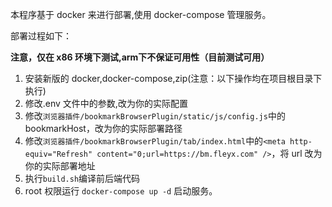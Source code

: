 本程序基于 docker 来进行部署,使用 docker-compose 管理服务。

部署过程如下：

**注意，仅在 x86 环境下测试,arm下不保证可用性（目前测试可用）**

1. 安装新版的 docker,docker-compose,zip(注意：以下操作均在项目根目录下执行)
2. 修改.env 文件中的参数,改为你的实际配置
3. 修改`浏览器插件/bookmarkBrowserPlugin/static/js/config.js`中的 bookmarkHost，改为你的实际部署路径
4. 修改`浏览器插件/bookmarkBrowserPlugin/tab/index.html`中的`<meta http-equiv="Refresh" content="0;url=https://bm.fleyx.com" />`，将 url 改为你的实际部署地址
5. 执行`build.sh`编译前后端代码
6. root 权限运行 `docker-compose up -d` 启动服务。
